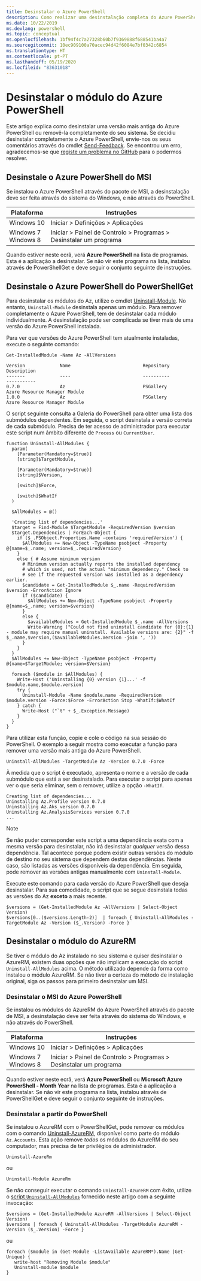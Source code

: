 ```yaml
---
title: Desinstalar o Azure PowerShell
description: Como realizar uma desinstalação completa do Azure PowerShell
ms.date: 10/22/2019
ms.devlang: powershell
ms.topic: conceptual
ms.openlocfilehash: 1bf94f4c7a27328b60b7f9369888f688541ba4a7
ms.sourcegitcommit: 10ec909100a70acec94d42f6084e7bf0342c6854
ms.translationtype: HT
ms.contentlocale: pt-PT
ms.lasthandoff: 05/19/2020
ms.locfileid: "83631018"
---
```

# <a name="uninstall-the-azure-powershell-module"></a>Desinstalar o módulo do Azure PowerShell

Este artigo explica como desinstalar uma versão mais antiga do Azure PowerShell ou removê-la completamente do seu sistema. Se decidiu desinstalar completamente o Azure PowerShell, envie-nos os seus comentários através do cmdlet [Send-Feedback](/powershell/module/az.accounts/send-feedback).
Se encontrou um erro, agradecemos-se que [registe um problema no GitHub](https://github.com/azure/azure-powershell/issues) para o podermos resolver.

## <a name="uninstall-azure-powershell-from-msi"></a>Desinstale o Azure PowerShell do MSI

Se instalou o Azure PowerShell através do pacote de MSI, a desinstalação deve ser feita através do sistema do Windows, e não através do PowerShell.

| Plataforma | Instruções |
|----------|--------------|
| Windows 10 | Iniciar > Definições > Aplicações |
| Windows 7 </br>Windows 8 | Iniciar > Painel de Controlo > Programas > Desinstalar um programa |

Quando estiver neste ecrã, verá __Azure PowerShell__ na lista de programas. Esta é a aplicação a desinstalar. Se não vir este programa na lista, instalou através de PowerShellGet e deve seguir o conjunto seguinte de instruções.

## <a name="uninstall-azure-powershell-from-powershell-get"></a>Desinstale o Azure PowerShell do PowerShellGet

Para desinstalar os módulos do Az, utilize o cmdlet [Uninstall-Module](/powershell/module/powershellget/uninstall-module). No entanto, `Uninstall-Module` desinstala apenas um módulo. Para remover completamente o Azure PowerShell, tem de desinstalar cada módulo individualmente. A desinstalação pode ser complicada se tiver mais de uma versão do Azure PowerShell instalada.

Para ver que versões do Azure PowerShell tem atualmente instaladas, execute o seguinte comando:

```powershell-interactive
Get-InstalledModule -Name Az -AllVersions
```

```output
Version             Name                           Repository           Description
-------             ----                           ----------           -----------
0.7.0               Az                             PSGallery            Azure Resource Manager Module
1.0.0               Az                             PSGallery            Azure Resource Manager Module
```

<a name="uninstall-script"/>

O script seguinte consulta a Galeria do PowerShell para obter uma lista dos submódulos dependentes. Em seguida, o script desinstala a versão correta de cada submódulo. Precisa de ter acesso de administrador para executar este script num âmbito diferente de `Process` ou `CurrentUser`.

```powershell-interactive
function Uninstall-AllModules {
  param(
    [Parameter(Mandatory=$true)]
    [string]$TargetModule,

    [Parameter(Mandatory=$true)]
    [string]$Version,

    [switch]$Force,

    [switch]$WhatIf
  )
  
  $AllModules = @()
  
  'Creating list of dependencies...'
  $target = Find-Module $TargetModule -RequiredVersion $version
  $target.Dependencies | ForEach-Object {
    if ($_.PSObject.Properties.Name -contains 'requiredVersion') {
      $AllModules += New-Object -TypeName psobject -Property @{name=$_.name; version=$_.requiredVersion}
    }
    else { # Assume minimum version
      # Minimum version actually reports the installed dependency
      # which is used, not the actual "minimum dependency." Check to
      # see if the requested version was installed as a dependency earlier.
      $candidate = Get-InstalledModule $_.name -RequiredVersion $version -ErrorAction Ignore
      if ($candidate) {
        $AllModules += New-Object -TypeName psobject -Property @{name=$_.name; version=$version}
      }
      else {
        $availableModules = Get-InstalledModule $_.name -AllVersions
        Write-Warning ("Could not find uninstall candidate for {0}:{1} - module may require manual uninstall. Available versions are: {2}" -f $_.name,$version,($availableModules.Version -join ', '))
      }
    }
  }
  $AllModules += New-Object -TypeName psobject -Property @{name=$TargetModule; version=$Version}

  foreach ($module in $AllModules) {
    Write-Host ('Uninstalling {0} version {1}...' -f $module.name,$module.version)
    try {
      Uninstall-Module -Name $module.name -RequiredVersion $module.version -Force:$Force -ErrorAction Stop -WhatIf:$WhatIf
    } catch {
      Write-Host ("`t" + $_.Exception.Message)
    }
  }
}
```

Para utilizar esta função, copie e cole o código na sua sessão do PowerShell. O exemplo a seguir mostra como executar a função para remover uma versão mais antiga do Azure PowerShell.

```powershell-interactive
Uninstall-AllModules -TargetModule Az -Version 0.7.0 -Force
```

À medida que o script é executado, apresenta o nome e a versão de cada submódulo que está a ser desinstalado. Para executar o script para apenas ver o que seria eliminar, sem o remover, utilize a opção `-WhatIf`.

```output
Creating list of dependencies...
Uninstalling Az.Profile version 0.7.0
Uninstalling Az.Aks version 0.7.0
Uninstalling Az.AnalysisServices version 0.7.0
...
```

> [!NOTE]
> Se não puder corresponder este script a uma dependência exata com a mesma versão para desinstalar, não irá desinstalar _qualquer_ versão dessa dependência. Tal acontece porque podem existir outras versões do módulo de destino no seu sistema que dependem destas dependências. Neste caso, são listadas as versões disponíveis da dependência.
> Em seguida, pode remover as versões antigas manualmente com `Uninstall-Module`.

Execute este comando para cada versão do Azure PowerShell que deseja desinstalar. Para sua comodidade, o script que se segue desinstala todas as versões do Az __exceto__ a mais recente.

```powershell-interactive
$versions = (Get-InstalledModule Az -AllVersions | Select-Object Version)
$versions[0..($versions.Length-2)]  | foreach { Uninstall-AllModules -TargetModule Az -Version ($_.Version) -Force }
```

## <a name="uninstall-the-azurerm-module"></a>Desinstalar o módulo do AzureRM

Se tiver o módulo do Az instalado no seu sistema e quiser desinstalar o AzureRM, existem duas opções que não implicam a execução do script `Uninstall-AllModules` acima. O método utilizado depende da forma como instalou o módulo AzureRM.
Se não tiver a certeza do método de instalação original, siga os passos para primeiro desinstalar um MSI.

### <a name="uninstall-azure-powershell-msi"></a>Desinstalar o MSI do Azure PowerShell

Se instalou os módulos do AzureRM do Azure PowerShell através do pacote de MSI, a desinstalação deve ser feita através do sistema do Windows, e não através do PowerShell.

| Plataforma | Instruções |
|----------|--------------|
| Windows 10 | Iniciar > Definições > Aplicações |
| Windows 7 </br>Windows 8 | Iniciar > Painel de Controlo > Programas > Desinstalar um programa |

Quando estiver neste ecrã, verá __Azure PowerShell__ ou __Microsoft Azure PowerShell - Month Year__ na lista de programas. Esta é a aplicação a desinstalar. Se não vir este programa na lista, instalou através de PowerShellGet e deve seguir o conjunto seguinte de instruções.

### <a name="uninstall-from-powershell"></a>Desinstalar a partir do PowerShell

Se instalou o AzureRM com o PowerShellGet, pode remover os módulos com o comando [Uninstall-AzureRM](/powershell/module/az.accounts/uninstall-azurerm), disponível como parte do módulo `Az.Accounts`. Esta ação remove _todos_ os módulos do AzureRM do seu computador, mas precisa de ter privilégios de administrador.

```powershell-interactive
Uninstall-AzureRm
```
ou
```powershell-interactive
Uninstall-Module AzureRm
```

Se não conseguir executar o comando `Uninstall-AzureRM` com êxito, utilize o [script `Uninstall-AllModules`](#uninstall-script) fornecido neste artigo com a seguinte invocação:

```powershell-interactive
$versions = (Get-InstalledModule AzureRM -AllVersions | Select-Object Version)
$versions | foreach { Uninstall-AllModules -TargetModule AzureRM -Version ($_.Version) -Force }
```
ou
```powershell-interactive
foreach ($module in (Get-Module -ListAvailable AzureRM*).Name |Get-Unique) {
   write-host "Removing Module $module"
   Uninstall-module $module
}
```
